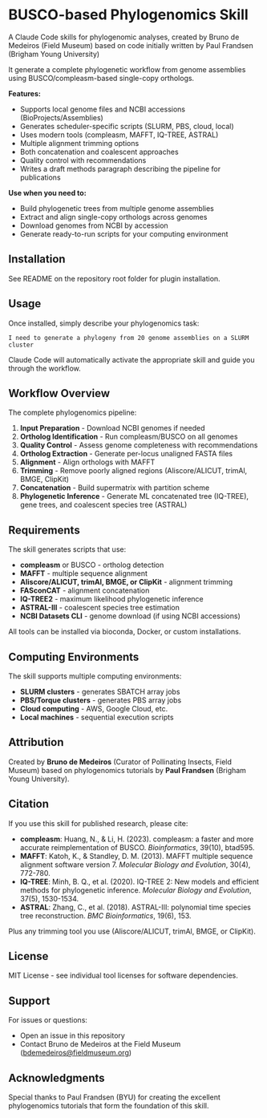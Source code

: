 # BUSCO-based Phylogenomics Skill

A Claude Code skills for phylogenomic analyses, created by Bruno de Medeiros (Field Museum) based on code initially written by Paul Frandsen (Brigham Young University)

It generate a complete phylogenetic workflow from genome assemblies using BUSCO/compleasm-based single-copy orthologs.

**Features:**
- Supports local genome files and NCBI accessions (BioProjects/Assemblies)
- Generates scheduler-specific scripts (SLURM, PBS, cloud, local)
- Uses modern tools (compleasm, MAFFT, IQ-TREE, ASTRAL)
- Multiple alignment trimming options
- Both concatenation and coalescent approaches
- Quality control with recommendations
- Writes a draft methods paragraph describing the pipeline for publications

**Use when you need to:**
- Build phylogenetic trees from multiple genome assemblies
- Extract and align single-copy orthologs across genomes
- Download genomes from NCBI by accession
- Generate ready-to-run scripts for your computing environment

## Installation
See README on the repository root folder for plugin installation.


## Usage

Once installed, simply describe your phylogenomics task:

```
I need to generate a phylogeny from 20 genome assemblies on a SLURM cluster
```

Claude Code will automatically activate the appropriate skill and guide you through the workflow.

## Workflow Overview

The complete phylogenomics pipeline:

1. **Input Preparation** - Download NCBI genomes if needed
2. **Ortholog Identification** - Run compleasm/BUSCO on all genomes
3. **Quality Control** - Assess genome completeness with recommendations
4. **Ortholog Extraction** - Generate per-locus unaligned FASTA files
5. **Alignment** - Align orthologs with MAFFT
6. **Trimming** - Remove poorly aligned regions (Aliscore/ALICUT, trimAl, BMGE, ClipKit)
7. **Concatenation** - Build supermatrix with partition scheme
8. **Phylogenetic Inference** - Generate ML concatenated tree (IQ-TREE), gene trees, and coalescent species tree (ASTRAL)

## Requirements

The skill generates scripts that use:

- **compleasm** or BUSCO - ortholog detection
- **MAFFT** - multiple sequence alignment
- **Aliscore/ALICUT, trimAl, BMGE, or ClipKit** - alignment trimming
- **FASconCAT** - alignment concatenation
- **IQ-TREE2** - maximum likelihood phylogenetic inference
- **ASTRAL-III** - coalescent species tree estimation
- **NCBI Datasets CLI** - genome download (if using NCBI accessions)

All tools can be installed via bioconda, Docker, or custom installations.

## Computing Environments

The skill supports multiple computing environments:

- **SLURM clusters** - generates SBATCH array jobs
- **PBS/Torque clusters** - generates PBS array jobs
- **Cloud computing** - AWS, Google Cloud, etc.
- **Local machines** - sequential execution scripts

## Attribution

Created by **Bruno de Medeiros** (Curator of Pollinating Insects, Field Museum) based on phylogenomics tutorials by **Paul Frandsen** (Brigham Young University).

## Citation

If you use this skill for published research, please cite:

- **compleasm**: Huang, N., & Li, H. (2023). compleasm: a faster and more accurate reimplementation of BUSCO. *Bioinformatics*, 39(10), btad595.
- **MAFFT**: Katoh, K., & Standley, D. M. (2013). MAFFT multiple sequence alignment software version 7. *Molecular Biology and Evolution*, 30(4), 772-780.
- **IQ-TREE**: Minh, B. Q., et al. (2020). IQ-TREE 2: New models and efficient methods for phylogenetic inference. *Molecular Biology and Evolution*, 37(5), 1530-1534.
- **ASTRAL**: Zhang, C., et al. (2018). ASTRAL-III: polynomial time species tree reconstruction. *BMC Bioinformatics*, 19(6), 153.

Plus any trimming tool you use (Aliscore/ALICUT, trimAl, BMGE, or ClipKit).

## License

MIT License - see individual tool licenses for software dependencies.

## Support

For issues or questions:
- Open an issue in this repository
- Contact Bruno de Medeiros at the Field Museum (bdemedeiros@fieldmuseum.org)

## Acknowledgments

Special thanks to Paul Frandsen (BYU) for creating the excellent phylogenomics tutorials that form the foundation of this skill.
